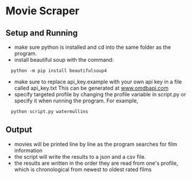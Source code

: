 # Movie Scraper
## Setup and Running ##
* make sure python is installed and cd into the same folder as the program.
* install beautiful soup with the command:
```
  python -m pip install beautifulsoup4
```
* make sure to replace api_key.example with your own api key in a file called api_key.txt This can be generated at www.omdbapi.com
* specify targeted profile by changing the profile variable in script.py or specify it when running the program. For example,
```
  python script.py watermullins
```
## Output ##
* movies will be printed line by line as the program searches for film information
* the script will write the results to a json and a csv file.
* the results are written in the order they are read from one's profile, which is chronological from newest to oldest rated films
